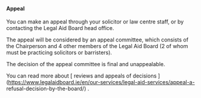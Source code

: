 ####  **Appeal**

You can make an appeal through your solicitor or law centre staff, or by
contacting the Legal Aid Board head office.

The appeal will be considered by an appeal committee, which consists of the
Chairperson and 4 other members of the Legal Aid Board (2 of whom must be
practicing solicitors or barristers).

The decision of the appeal committee is final and unappealable.

You can read more about [ reviews and appeals of decisions
](https://www.legalaidboard.ie/en/our-services/legal-aid-services/appeal-a-
refusal-decision-by-the-board/) .
